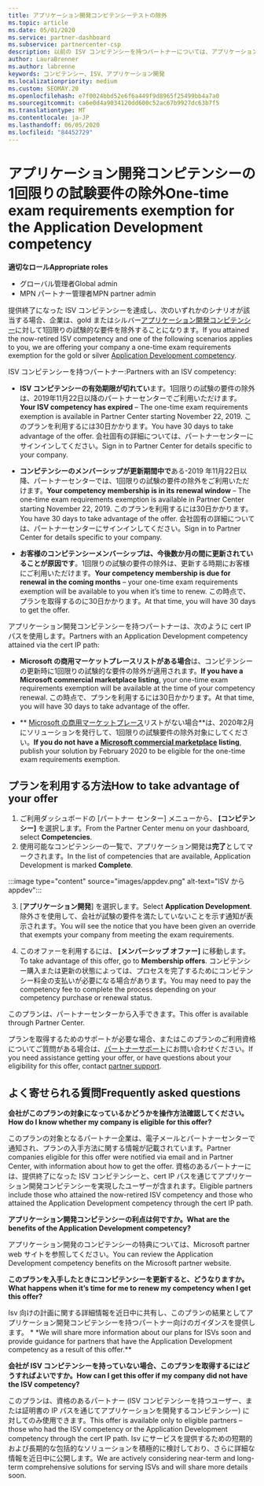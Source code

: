 ```yaml
---
title: アプリケーション開発コンピテンシーテストの除外
ms.topic: article
ms.date: 05/01/2020
ms.service: partner-dashboard
ms.subservice: partnercenter-csp
description: 以前の ISV コンピテンシーを持つパートナーについては、アプリケーション開発コンピテンシーのために1回限りの試験的な要件を取得する方法について説明します。
author: LauraBrenner
ms.author: labrenne
keywords: コンピテンシー、ISV、アプリケーション開発
ms.localizationpriority: medium
ms.custom: SEOMAY.20
ms.openlocfilehash: e7f0024bbd52e6f6a449f9d8965f25499bb4a7a0
ms.sourcegitcommit: ca6e0d4a9034120dd600c52ac67b9927dc63b7f5
ms.translationtype: MT
ms.contentlocale: ja-JP
ms.lasthandoff: 06/05/2020
ms.locfileid: "84452729"
---
```

# <a name="one-time-exam-requirements-exemption-for-the-application-development-competency"></a><span data-ttu-id="ee0c2-104">アプリケーション開発コンピテンシーの1回限りの試験要件の除外</span><span class="sxs-lookup"><span data-stu-id="ee0c2-104">One-time exam requirements exemption for the Application Development competency</span></span>

<span data-ttu-id="ee0c2-105">**適切なロール**</span><span class="sxs-lookup"><span data-stu-id="ee0c2-105">**Appropriate roles**</span></span>

- <span data-ttu-id="ee0c2-106">グローバル管理者</span><span class="sxs-lookup"><span data-stu-id="ee0c2-106">Global admin</span></span>
- <span data-ttu-id="ee0c2-107">MPN パートナー管理者</span><span class="sxs-lookup"><span data-stu-id="ee0c2-107">MPN partner admin</span></span>

<span data-ttu-id="ee0c2-108">提供終了になった ISV コンピテンシーを達成し、次のいずれかのシナリオが該当する場合、企業は、gold またはシルバー[アプリケーション開発コンピテンシー](https://partner.microsoft.com/membership/application-development-competency)に対して1回限りの試験的な要件を除外することになります。</span><span class="sxs-lookup"><span data-stu-id="ee0c2-108">If you attained the now-retired ISV competency and one of the following scenarios applies to you, we are offering your company a one-time exam requirements exemption for the gold or silver [Application Development competency](https://partner.microsoft.com/membership/application-development-competency).</span></span> 

<span data-ttu-id="ee0c2-109">ISV コンピテンシーを持つパートナー:</span><span class="sxs-lookup"><span data-stu-id="ee0c2-109">Partners with an ISV competency:</span></span>

- <span data-ttu-id="ee0c2-110">**ISV コンピテンシーの有効期限が切れてい**ます。1回限りの試験の要件の除外は、2019年11月22日以降のパートナーセンターでご利用いただけます。</span><span class="sxs-lookup"><span data-stu-id="ee0c2-110">**Your ISV competency has expired** – The one-time exam requirements exemption is available in Partner Center starting November 22, 2019.</span></span> <span data-ttu-id="ee0c2-111">このプランを利用するには30日かかります。</span><span class="sxs-lookup"><span data-stu-id="ee0c2-111">You have 30 days to take advantage of the offer.</span></span> <span data-ttu-id="ee0c2-112">会社固有の詳細については、パートナーセンターにサインインしてください。</span><span class="sxs-lookup"><span data-stu-id="ee0c2-112">Sign in to Partner Center for details specific to your company.</span></span>

- <span data-ttu-id="ee0c2-113">**コンピテンシーのメンバーシップが更新期間中で**ある-2019 年11月22日以降、パートナーセンターでは、1回限りの試験の要件の除外をご利用いただけます。</span><span class="sxs-lookup"><span data-stu-id="ee0c2-113">**Your competency membership is in its renewal window** – The one-time exam requirements exemption is available in Partner Center starting November 22, 2019.</span></span> <span data-ttu-id="ee0c2-114">このプランを利用するには30日かかります。</span><span class="sxs-lookup"><span data-stu-id="ee0c2-114">You have 30 days to take advantage of the offer.</span></span> <span data-ttu-id="ee0c2-115">会社固有の詳細については、パートナーセンターにサインインしてください。</span><span class="sxs-lookup"><span data-stu-id="ee0c2-115">Sign in to Partner Center for details specific to your company.</span></span>

- <span data-ttu-id="ee0c2-116">**お客様のコンピテンシーメンバーシップは、今後数か月の間に更新されていることが原因です**。1回限りの試験の要件の除外は、更新する時期にお客様にご利用いただけます。</span><span class="sxs-lookup"><span data-stu-id="ee0c2-116">**Your competency membership is due for renewal in the coming months** – your one-time exam requirements exemption will be available to you when it’s time to renew.</span></span> <span data-ttu-id="ee0c2-117">この時点で、プランを取得するのに30日かかります。</span><span class="sxs-lookup"><span data-stu-id="ee0c2-117">At that time, you will have 30 days to get the offer.</span></span>

<span data-ttu-id="ee0c2-118">アプリケーション開発コンピテンシーを持つパートナーは、次のように cert IP パスを使用します。</span><span class="sxs-lookup"><span data-stu-id="ee0c2-118">Partners with an Application Development competency attained via the cert IP path:</span></span>

- <span data-ttu-id="ee0c2-119">**Microsoft の商用マーケットプレースリストがある場合**は、コンピテンシーの更新時に1回限りの試験的な要件の除外が適用されます。</span><span class="sxs-lookup"><span data-stu-id="ee0c2-119">**If you have a Microsoft commercial marketplace listing**, your one-time exam requirements exemption will be available at the time of your competency renewal.</span></span> <span data-ttu-id="ee0c2-120">この時点で、プランを利用するには30日かかります。</span><span class="sxs-lookup"><span data-stu-id="ee0c2-120">At that time, you will have 30 days to take advantage of the offer.</span></span>

- <span data-ttu-id="ee0c2-121">\*\* [Microsoft の商用マーケットプレース](https://azure.microsoft.com/overview/commercial-marketplace/)リストがない場合\*\*は、2020年2月にソリューションを発行して、1回限りの試験要件の除外対象にしてください。</span><span class="sxs-lookup"><span data-stu-id="ee0c2-121">**If you do not have a [Microsoft commercial marketplace](https://azure.microsoft.com/overview/commercial-marketplace/) listing**, publish your solution by February 2020 to be eligible for the one-time exam requirements exemption.</span></span>

## <a name="how-to-take-advantage-of-your-offer"></a><span data-ttu-id="ee0c2-122">プランを利用する方法</span><span class="sxs-lookup"><span data-stu-id="ee0c2-122">How to take advantage of your offer</span></span>

1. <span data-ttu-id="ee0c2-123">ご利用ダッシュボードの [パートナー センター] メニューから、 **[コンピテンシー]** を選択します。</span><span class="sxs-lookup"><span data-stu-id="ee0c2-123">From the Partner Center menu on your dashboard, select **Competencies**.</span></span>
2. <span data-ttu-id="ee0c2-124">使用可能なコンピテンシーの一覧で、アプリケーション開発は**完了**としてマークされます。</span><span class="sxs-lookup"><span data-stu-id="ee0c2-124">In the list of competencies that are available, Application Development is marked **Complete**.</span></span>

:::image type="content" source="images/appdev.png" alt-text="ISV から appdev":::

3. <span data-ttu-id="ee0c2-126">[**アプリケーション開発**] を選択します。</span><span class="sxs-lookup"><span data-stu-id="ee0c2-126">Select **Application Development**.</span></span> <span data-ttu-id="ee0c2-127">除外さを使用して、会社が試験の要件を満たしていないことを示す通知が表示されます。</span><span class="sxs-lookup"><span data-stu-id="ee0c2-127">You will see the notice that you have been given an override that exempts your company from meeting the exam requirements.</span></span> 

4. <span data-ttu-id="ee0c2-128">このオファーを利用するには、 **[メンバーシップ オファー]** に移動します。</span><span class="sxs-lookup"><span data-stu-id="ee0c2-128">To take advantage of this offer, go to **Membership offers**.</span></span> <span data-ttu-id="ee0c2-129">コンピテンシー購入または更新の状態によっては、プロセスを完了するためにコンピテンシー料金の支払いが必要になる場合があります。</span><span class="sxs-lookup"><span data-stu-id="ee0c2-129">You may need to pay the competency fee to complete the process depending on your competency purchase or renewal status.</span></span> 

<span data-ttu-id="ee0c2-130">このプランは、パートナーセンターから入手できます。</span><span class="sxs-lookup"><span data-stu-id="ee0c2-130">This offer is available through Partner Center.</span></span>

<span data-ttu-id="ee0c2-131">プランを取得するためのサポートが必要な場合、またはこのプランのご利用資格についてご質問がある場合は、[パートナーサポート](https://partner.microsoft.com/Support)にお問い合わせください。</span><span class="sxs-lookup"><span data-stu-id="ee0c2-131">If you need assistance getting your offer, or have questions about your eligibility for this offer, contact [partner support](https://partner.microsoft.com/Support).</span></span> 

## <a name="frequently-asked-questions"></a><span data-ttu-id="ee0c2-132">よく寄せられる質問</span><span class="sxs-lookup"><span data-stu-id="ee0c2-132">Frequently asked questions</span></span>

<span data-ttu-id="ee0c2-133">**会社がこのプランの対象になっているかどうかを操作方法確認してください。**</span><span class="sxs-lookup"><span data-stu-id="ee0c2-133">**How do I know whether my company is eligible for this offer?**</span></span>

<span data-ttu-id="ee0c2-134">このプランの対象となるパートナー企業は、電子メールとパートナーセンターで通知され、プランの入手方法に関する情報が記載されています。</span><span class="sxs-lookup"><span data-stu-id="ee0c2-134">Partner companies eligible for this offer were notified via email and in Partner Center, with information about how to get the offer.</span></span> <span data-ttu-id="ee0c2-135">資格のあるパートナーには、提供終了になった ISV コンピテンシーと、cert IP パスを通じてアプリケーション開発コンピテンシーを実現したユーザーが含まれます。</span><span class="sxs-lookup"><span data-stu-id="ee0c2-135">Eligible partners include those who attained the now-retired ISV competency and those who attained the Application Development competency through the cert IP path.</span></span> 

<span data-ttu-id="ee0c2-136">**アプリケーション開発コンピテンシーの利点は何ですか。**</span><span class="sxs-lookup"><span data-stu-id="ee0c2-136">**What are the benefits of the Application Development competency?**</span></span>

<span data-ttu-id="ee0c2-137">アプリケーション開発のコンピテンシーの特典については、Microsoft partner web サイトを参照してください。</span><span class="sxs-lookup"><span data-stu-id="ee0c2-137">You can review the Application Development competency benefits on the Microsoft partner website.</span></span> 

<span data-ttu-id="ee0c2-138">**このプランを入手したときにコンピテンシーを更新すると、どうなりますか。**</span><span class="sxs-lookup"><span data-stu-id="ee0c2-138">**What happens when it’s time for me to renew my competency when I get this offer?**</span></span> 

<span data-ttu-id="ee0c2-139">Isv 向けの計画に関する詳細情報を近日中に共有し、このプランの結果としてアプリケーション開発コンピテンシーを持つパートナー向けのガイダンスを提供します。 \* \*</span><span class="sxs-lookup"><span data-stu-id="ee0c2-139">We will share more information about our plans for ISVs soon and provide guidance for partners that have the Application Development competency as a result of this offer.\*\*</span></span>  

<span data-ttu-id="ee0c2-140">**会社が ISV コンピテンシーを持っていない場合、このプランを取得するにはどうすればよいですか。**</span><span class="sxs-lookup"><span data-stu-id="ee0c2-140">**How can I get this offer if my company did not have the ISV competency?**</span></span>

<span data-ttu-id="ee0c2-141">このプランは、資格のあるパートナー (ISV コンピテンシーを持つユーザー、または証明書の IP パスを通じてアプリケーションを開発するコンピテンシー) に対してのみ使用できます。</span><span class="sxs-lookup"><span data-stu-id="ee0c2-141">This offer is available only to eligible partners – those who had the ISV competency or the Application Development competency through the cert IP path.</span></span> <span data-ttu-id="ee0c2-142">Isv にサービスを提供するための短期的および長期的な包括的なソリューションを積極的に検討しており、さらに詳細な情報を近日中に公開します。</span><span class="sxs-lookup"><span data-stu-id="ee0c2-142">We are actively considering near-term and long-term comprehensive solutions for serving ISVs and will share more details soon.</span></span> 


